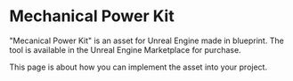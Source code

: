 # Mechanical Power Kit

"Mecanical Power Kit" is an asset for Unreal Engine made in blueprint. The tool is available in the Unreal Engine Marketplace for purchase.

This page is about how you can implement the asset into your project.
